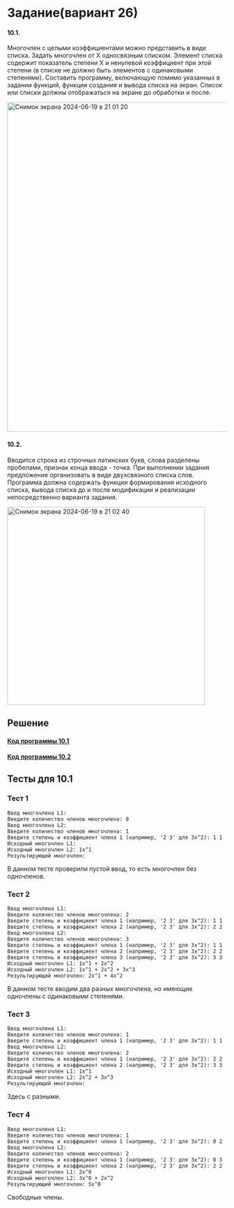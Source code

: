 # Задание(вариант 26)
#### 10.1. 
Многочлен с целыми коэффициентами можно представить в виде
списка. Задать многочлен от Х односвязным списком. Элемент списка
содержит показатель степени Х и ненулевой коэффициент при этой степени (в
списке не должно быть элементов с одинаковыми степенями). Составить
программу, включающую помимо указанных в задании функций, функции
создания и вывода списка на экран. Список или списки должны отображаться
на экране до обработки и после.

<img width="756" alt="Снимок экрана 2024-06-19 в 21 01 20" src="https://github.com/YuriHSE/Laboratory/assets/145991450/5550c0e2-44ad-4470-8f16-f03680beab1d">

#### 10.2.
Вводится строка из строчных латинских букв,
слова разделены пробелами, признак конца ввода -
точка. При выполнении задания предложение
организовать в виде двухсвязного списка слов.
Программа должна содержать функции
формирования исходного списка, вывода списка до и
после модификации и реализации непосредственно
варианта задания.

<img width="454" alt="Снимок экрана 2024-06-19 в 21 02 40" src="https://github.com/YuriHSE/Laboratory/assets/145991450/f7e95da0-eecc-4781-bade-00873c2e19cf">

## Решение
#### [Код программы 10.1](https://github.com/YuriHSE/Laboratory/blob/main/10%20lab/10.1.c)
#### [Код программы 10.2](https://github.com/YuriHSE/Laboratory/blob/main/10%20lab/10.2.c)
## Тесты для 10.1
### Тест 1
```
Ввод многочлена L1:
Введите количество членов многочлена: 0
Ввод многочлена L2:
Введите количество членов многочлена: 1
Введите степень и коэффициент члена 1 (например, '2 3' для 3x^2): 1 1
Исходный многочлен L1: 
Исходный многочлен L2: 1x^1 
Результирующий многочлен: 
```
В данном тесте проверили пустой ввод, то есть многочлен без одночленов.
### Тест 2
```
Ввод многочлена L1:
Введите количество членов многочлена: 2
Введите степень и коэффициент члена 1 (например, '2 3' для 3x^2): 1 1
Введите степень и коэффициент члена 2 (например, '2 3' для 3x^2): 2 2
Ввод многочлена L2:
Введите количество членов многочлена: 3
Введите степень и коэффициент члена 1 (например, '2 3' для 3x^2): 1 1
Введите степень и коэффициент члена 2 (например, '2 3' для 3x^2): 2 2
Введите степень и коэффициент члена 3 (например, '2 3' для 3x^2): 3 3
Исходный многочлен L1: 1x^1 + 2x^2 
Исходный многочлен L2: 1x^1 + 2x^2 + 3x^3 
Результирующий многочлен: 2x^1 + 4x^2
```
В данном тесте вводим два разных многочлена, но имеющие одночлены с одинаковыми степенями.
### Тест 3
```
Ввод многочлена L1:
Введите количество членов многочлена: 1 
Введите степень и коэффициент члена 1 (например, '2 3' для 3x^2): 1 1
Ввод многочлена L2:
Введите количество членов многочлена: 2
Введите степень и коэффициент члена 1 (например, '2 3' для 3x^2): 2 2
Введите степень и коэффициент члена 2 (например, '2 3' для 3x^2): 3 3
Исходный многочлен L1: 1x^1 
Исходный многочлен L2: 2x^2 + 3x^3 
Результирующий многочлен: 
```
Здесь с разными.
### Тест 4
```
Ввод многочлена L1:
Введите количество членов многочлена: 1
Введите степень и коэффициент члена 1 (например, '2 3' для 3x^2): 0 2
Ввод многочлена L2:
Введите количество членов многочлена: 2 
Введите степень и коэффициент члена 1 (например, '2 3' для 3x^2): 0 3
Введите степень и коэффициент члена 2 (например, '2 3' для 3x^2): 2 2
Исходный многочлен L1: 2x^0 
Исходный многочлен L2: 3x^0 + 2x^2 
Результирующий многочлен: 5x^0 
```
Свободные члены.
